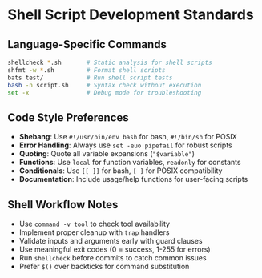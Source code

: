 # Shell Script Development Standards

## Language-Specific Commands
```bash
shellcheck *.sh       # Static analysis for shell scripts
shfmt -w *.sh         # Format shell scripts
bats test/            # Run shell script tests
bash -n script.sh     # Syntax check without execution
set -x                # Debug mode for troubleshooting
```

## Code Style Preferences
- **Shebang**: Use `#!/usr/bin/env bash` for bash, `#!/bin/sh` for POSIX
- **Error Handling**: Always use `set -euo pipefail` for robust scripts
- **Quoting**: Quote all variable expansions (`"$variable"`)
- **Functions**: Use `local` for function variables, `readonly` for constants
- **Conditionals**: Use `[[ ]]` for bash, `[ ]` for POSIX compatibility
- **Documentation**: Include usage/help functions for user-facing scripts

## Shell Workflow Notes
- Use `command -v tool` to check tool availability
- Implement proper cleanup with `trap` handlers  
- Validate inputs and arguments early with guard clauses
- Use meaningful exit codes (0 = success, 1-255 for errors)
- Run `shellcheck` before commits to catch common issues
- Prefer `$()` over backticks for command substitution
